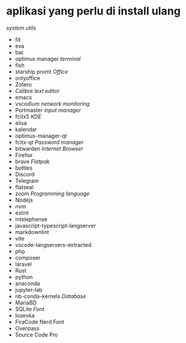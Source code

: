 # aplikasi yang perlu di install ulang

*system utils*
 - fd
 - exa
 - bat
 - optimus manager
*terminal*
 - fish
 - starship promt
*Office*
 - onlyoffice
 - Zotero
 - Calibre
*text editor*
 - emacs
 - vscodium
*network monitoring*
 - Portmaster
*input manager*
 - fcitx5
*KDE*
 - elisa
 - kalendar
 - optimus-manager-qt
 - fcitx-qt
*Password manager*
 - bitwarden
*Internet Browser*
 - Firefox
 - brave
*Flatpak*
 - bottles
 - Discord
 - Telegram
 - flatseal
 - zoom
*Programming language*
 - Nodejs
  - nvm
  - eslint
  - intelephense
  - javascript-typescript-langserver
  - markdownlint
  - vite
  - vscode-langservers-extracted
 - php
  - composer
  - laravel
 - Rust
 - python
  - anaconda
  - jupyter-lab
  - nb-conda-kernels
*Database*
 - MariaBD 
 - SQLite
*Font*
 - Iosevka
 - FiraCode Nerd Font
 - Overpass
 - Source Code Pro
